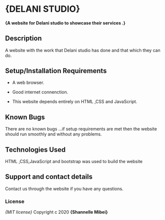 # {DELANI STUDIO}
#### {A website for Delani studio to showcase their services .}

## Description
A website with the work that Delani studio has done and that which they can do.
## Setup/Installation Requirements
* A web browser.

* Good internet connenction.

* This website depends entirely  on HTML ,CSS and JavaScript.
## Known Bugs
There are no known bugs ...if setup requirements are met then the website should run smoothly and without any problems.
## Technologies Used
HTML ,CSS,JavaScript and bootstrap was used to build the website
## Support and contact details
Contact us through the website  if you have any questions.

### License
*{MIT license}*
Copyright c 2020 **{Shannelle Mibei}**
  